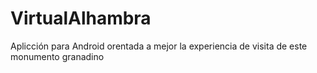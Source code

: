 # VirtualAlhambra
Aplicción para Android orentada a mejor la experiencia de visita de este monumento granadino
